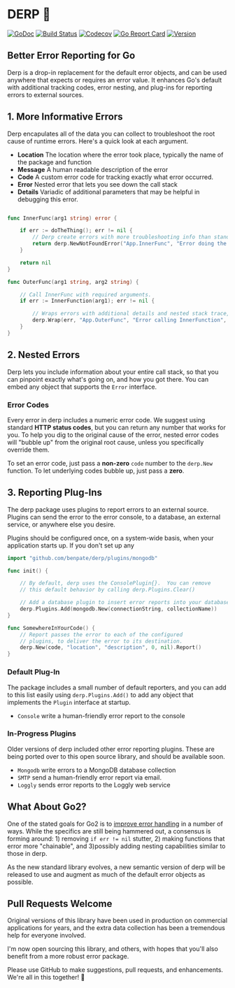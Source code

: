 # DERP 🤪

[![GoDoc](https://img.shields.io/badge/go-documentation-blue.svg?style=flat-square)](http://pkg.go.dev/github.com/benpate/derp)
[![Build Status](https://img.shields.io/github/workflow/status/benpate/derp/Go/main)](https://github.com/benpate/derp/actions/workflows/go.yml)
[![Codecov](https://img.shields.io/codecov/c/github/benpate/derp.svg?style=flat-square)](https://codecov.io/gh/benpate/derp)
[![Go Report Card](https://goreportcard.com/badge/github.com/benpate/derp?style=flat-square)](https://goreportcard.com/report/github.com/benpate/derp)
[![Version](https://img.shields.io/github/v/release/benpate/derp?include_prereleases&style=flat-square&color=brightgreen)](https://github.com/benpate/derp/releases)

## Better Error Reporting for Go

Derp is a drop-in replacement for the default error objects, and can be used anywhere that expects or requires an error value.  It enhances Go's default with additional tracking codes, error nesting, and plug-ins for reporting errors to external sources.

## 1. More Informative Errors

Derp encapulates all of the data you can collect to troubleshoot the root cause of runtime errors.  Here's a quick look at each argument.

* **Location** The location where the error took place, typically the name of the package and function
* **Message** A human readable description of the error
* **Code** A custom error code for tracking exactly what error occurred.
* **Error** Nested error that lets you see down the call stack
* **Details** Variadic of additional parameters that may be helpful in debugging this error.

```go

func InnerFunc(arg1 string) error {

    if err := doTheThing(); err != nil {
        // Derp create errors with more troubleshooting info than standard errors.
        return derp.NewNotFoundError("App.InnerFunc", "Error doing the thing", err.Error(), arg1)
    }

    return nil
}

func OuterFunc(arg1 string, arg2 string) {

    // Call InnerFunc with required arguments.
    if err := InnerFunction(arg1); err != nil {

        // Wraps errors with additional details and nested stack trace, then report to Ops.
        derp.Wrap(err, "App.OuterFunc", "Error calling InnerFunction", arg1, arg2).Report()
    }
}

```

## 2. Nested Errors

Derp lets you include information about your entire call stack, so that you can pinpoint exactly what's going on, and how you got there.  You can embed any object that supports the `Error` interface.

### Error Codes

Every error in derp includes a numeric error code.  We suggest using standard **HTTP status codes**, but you can return any number that works for you.  To help you dig to the original cause of the error, nested error codes will "bubble up" from the original root cause, unless you specifically override them.

To set an error code, just pass a **non-zero** `code` number to the `derp.New` function.  To let underlying codes bubble up, just pass a **zero**.

## 3. Reporting Plug-Ins

The derp package uses plugins to report errors to an external source.  Plugins can send the error to the error console, to a database, an external service, or anywhere else you desire.

Plugins should be configured once, on a system-wide basis, when your application starts up.  If you don't set up any

```go
import "github.com/benpate/derp/plugins/mongodb"

func init() {

    // By default, derp uses the ConsolePlugin{}.  You can remove
    // this default behavior by calling derp.Plugins.Clear()

    // Add a database plugin to insert error reports into your database.
    derp.Plugins.Add(mongodb.New(connectionString, collectionName))
}

func SomewhereInYourCode() {
    // Report passes the error to each of the configured
    // plugins, to deliver the error to its destination.
    derp.New(code, "location", "description", 0, nil).Report()
}
```

### Default Plug-In

The package includes a small number of default reporters, and you can add to this list easily using `derp.Plugins.Add()` to add any object that implements the `Plugin` interface at startup.

* `Console` write a human-friendly error report to the console

### In-Progress Plugins

Older versions of derp included other error reporting plugins.  These are being ported over to this open source library, and should be available soon.

* `Mongodb` write errors to a MongoDB database collection
* `SMTP` send a human-friendly error report via email.
* `Loggly` sends error reports to the Loggly web service

## What About Go2?

One of the stated goals for Go2 is to [improve error handling](https://go.googlesource.com/proposal/+/master/design/go2draft-error-inspection.md) in a number of ways.  While the specifics are still being hammered out, a consensus is forming around: 1) removing `if err != nil` stutter, 2) making functions that error more "chainable", and 3)possibly adding nesting capabilities similar to those in derp.

As the new standard library evolves, a new semantic version of derp will be released to use and augment as much of the default error objects as possible.

## Pull Requests Welcome

Original versions of this library have been used in production on commercial applications for years, and the extra data collection has been a tremendous help for everyone involved.

I'm now open sourcing this library, and others, with hopes that you'll also benefit from a more robust error package.

Please use GitHub to make suggestions, pull requests, and enhancements.  We're all in this together! 🤪
